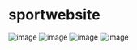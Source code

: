 # sportwebsite

![image](https://github.com/user-attachments/assets/48d8154a-31cd-40fa-b33e-6459b067aabc)
![image](https://github.com/user-attachments/assets/c22df052-b793-42e1-ae45-7aec19ddbdd1)
![image](https://github.com/user-attachments/assets/0186f744-6391-4d71-b959-650f105d2d82)
![image](https://github.com/user-attachments/assets/b4d84cef-b2fe-4b6b-81cd-d61edffd4696)
